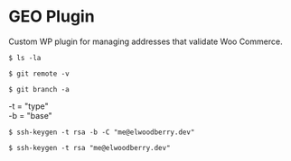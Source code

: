 # GEO Plugin
Custom WP plugin for managing addresses that validate Woo Commerce.

```
$ ls -la
```

```
$ git remote -v
```

```
$ git branch -a
```

-t = "type"  
-b = "base"  
```
$ ssh-keygen -t rsa -b -C "me@elwoodberry.dev"
```
```
$ ssh-keygen -t rsa "me@elwoodberry.dev"
```
